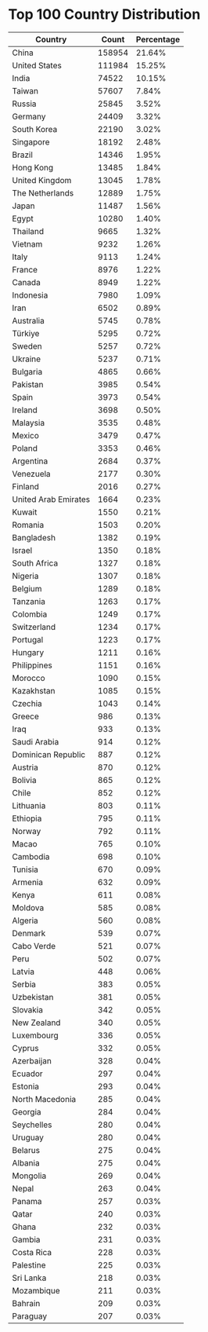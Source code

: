 # Top 100 Country Distribution
| Country | Count | Percentage |
|----|----|----|
| China | 158954 | 21.64% |
| United States | 111984 | 15.25% |
| India | 74522 | 10.15% |
| Taiwan | 57607 | 7.84% |
| Russia | 25845 | 3.52% |
| Germany | 24409 | 3.32% |
| South Korea | 22190 | 3.02% |
| Singapore | 18192 | 2.48% |
| Brazil | 14346 | 1.95% |
| Hong Kong | 13485 | 1.84% |
| United Kingdom | 13045 | 1.78% |
| The Netherlands | 12889 | 1.75% |
| Japan | 11487 | 1.56% |
| Egypt | 10280 | 1.40% |
| Thailand | 9665 | 1.32% |
| Vietnam | 9232 | 1.26% |
| Italy | 9113 | 1.24% |
| France | 8976 | 1.22% |
| Canada | 8949 | 1.22% |
| Indonesia | 7980 | 1.09% |
| Iran | 6502 | 0.89% |
| Australia | 5745 | 0.78% |
| Türkiye | 5295 | 0.72% |
| Sweden | 5257 | 0.72% |
| Ukraine | 5237 | 0.71% |
| Bulgaria | 4865 | 0.66% |
| Pakistan | 3985 | 0.54% |
| Spain | 3973 | 0.54% |
| Ireland | 3698 | 0.50% |
| Malaysia | 3535 | 0.48% |
| Mexico | 3479 | 0.47% |
| Poland | 3353 | 0.46% |
| Argentina | 2684 | 0.37% |
| Venezuela | 2177 | 0.30% |
| Finland | 2016 | 0.27% |
| United Arab Emirates | 1664 | 0.23% |
| Kuwait | 1550 | 0.21% |
| Romania | 1503 | 0.20% |
| Bangladesh | 1382 | 0.19% |
| Israel | 1350 | 0.18% |
| South Africa | 1327 | 0.18% |
| Nigeria | 1307 | 0.18% |
| Belgium | 1289 | 0.18% |
| Tanzania | 1263 | 0.17% |
| Colombia | 1249 | 0.17% |
| Switzerland | 1234 | 0.17% |
| Portugal | 1223 | 0.17% |
| Hungary | 1211 | 0.16% |
| Philippines | 1151 | 0.16% |
| Morocco | 1090 | 0.15% |
| Kazakhstan | 1085 | 0.15% |
| Czechia | 1043 | 0.14% |
| Greece | 986 | 0.13% |
| Iraq | 933 | 0.13% |
| Saudi Arabia | 914 | 0.12% |
| Dominican Republic | 887 | 0.12% |
| Austria | 870 | 0.12% |
| Bolivia | 865 | 0.12% |
| Chile | 852 | 0.12% |
| Lithuania | 803 | 0.11% |
| Ethiopia | 795 | 0.11% |
| Norway | 792 | 0.11% |
| Macao | 765 | 0.10% |
| Cambodia | 698 | 0.10% |
| Tunisia | 670 | 0.09% |
| Armenia | 632 | 0.09% |
| Kenya | 611 | 0.08% |
| Moldova | 585 | 0.08% |
| Algeria | 560 | 0.08% |
| Denmark | 539 | 0.07% |
| Cabo Verde | 521 | 0.07% |
| Peru | 502 | 0.07% |
| Latvia | 448 | 0.06% |
| Serbia | 383 | 0.05% |
| Uzbekistan | 381 | 0.05% |
| Slovakia | 342 | 0.05% |
| New Zealand | 340 | 0.05% |
| Luxembourg | 336 | 0.05% |
| Cyprus | 332 | 0.05% |
| Azerbaijan | 328 | 0.04% |
| Ecuador | 297 | 0.04% |
| Estonia | 293 | 0.04% |
| North Macedonia | 285 | 0.04% |
| Georgia | 284 | 0.04% |
| Seychelles | 280 | 0.04% |
| Uruguay | 280 | 0.04% |
| Belarus | 275 | 0.04% |
| Albania | 275 | 0.04% |
| Mongolia | 269 | 0.04% |
| Nepal | 263 | 0.04% |
| Panama | 257 | 0.03% |
| Qatar | 240 | 0.03% |
| Ghana | 232 | 0.03% |
| Gambia | 231 | 0.03% |
| Costa Rica | 228 | 0.03% |
| Palestine | 225 | 0.03% |
| Sri Lanka | 218 | 0.03% |
| Mozambique | 211 | 0.03% |
| Bahrain | 209 | 0.03% |
| Paraguay | 207 | 0.03% |
